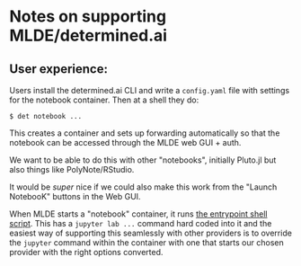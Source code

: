 # Notes on supporting MLDE/determined.ai

## User experience:

Users install the determined.ai CLI and write a `config.yaml` file with settings for the notebook container.  Then at a shell they do:

```shell
$ det notebook ...
```

This creates a container and sets up forwarding automatically so that the notebook can be accessed through the MLDE web GUI + auth.

We want to be able to do this with other "notebooks", initially Pluto.jl but also things like PolyNote/RStudio.

It would be *super* nice if we could also make this work from the "Launch NotebooK" buttons in the Web GUI.

When MLDE starts a "notebook" container, it runs [the entrypoint shell script](https://github.com/determined-ai/determined/blob/main/master/static/srv/notebook-entrypoint.sh).  This has a `jupyter lab ...` command hard coded into it and the easiest way of supporting this seamlessly with other providers is to override the `jupyter` command within the container with one that starts our chosen provider with the right options converted.
